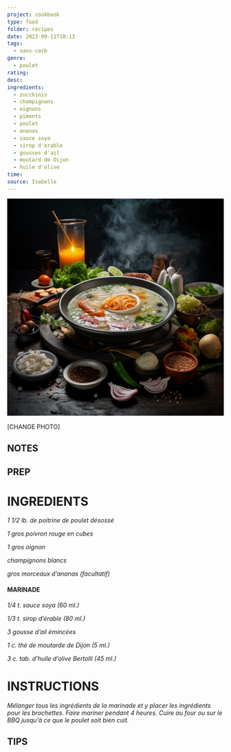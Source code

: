 ```yaml
---
project: cookbook
type: food
folder: recipes
date: 2023-09-11T10:13
tags:
  - sans-carb
genre:
  - poulet
rating: 
desc: 
ingredients:
  - zucchinis
  - champignons
  - oignons
  - piments
  - poulet
  - ananas
  - sauce soya
  - sirop d'erable
  - gousses d'ail
  - moutard de Dijon
  - huile d'olive
time: 
source: Isabelle
---
```


![IMAGE](_default.png)


[CHANGE PHOTO]


## NOTES




## PREP


# INGREDIENTS

_1 1/2 lb. de poitrine de poulet désossé_

_1 gros poivron rouge en cubes_

_1 gros oignon_

_champignons blancs_

_gros morceaux d’ananas_
_(facultatif)_

#### MARINADE

_1/4 t. sauce soya (60 ml.)_

_1/3 t. sirop d’érable (80 ml.)_

_3 gousse d’ail émincées_

_1 c. thé de moutarde de Dijon (5 ml.)_

_3 c. tab. d’huile d’olive Bertolli (45 ml.)_




# INSTRUCTIONS


_Mélanger tous les ingrédients de la marinade_
_et y placer les ingrédients pour les brochettes._
_Faire mariner pendant 4 heures. Cuire au four_
_ou sur le BBQ jusqu’à ce que le poulet soit_
_bien cuit._





## TIPS



